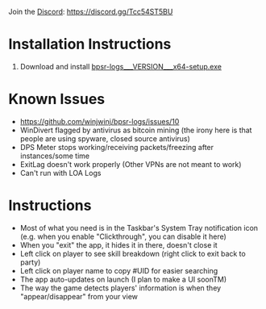 Join the [Discord](https://discord.gg/Tcc54ST5BU): https://discord.gg/Tcc54ST5BU

# Installation Instructions

1. Download and install [bpsr-logs___VERSION___x64-setup.exe](https://github.com/winjwinj/bpsr-logs/releases/download/app-v__VERSION__/bpsr-logs___VERSION___x64-setup.exe)

# Known Issues
- https://github.com/winjwinj/bpsr-logs/issues/10
- WinDivert flagged by antivirus as bitcoin mining (the irony here is that people are using spyware, closed source antivirus)
- DPS Meter stops working/receiving packets/freezing after instances/some time
- ExitLag doesn't work properly (Other VPNs are not meant to work)
- Can't run with LOA Logs

# Instructions
- Most of what you need is in the Taskbar's System Tray notification icon (e.g. when you enable "Clickthrough", you can disable it here)
- When you "exit" the app, it hides it in there, doesn't close it
- Left click on player to see skill breakdown (right click to exit back to party)
- Left click on player name to copy #UID for easier searching
- The app auto-updates on launch (I plan to make a UI soonTM)
- The way the game detects players' information is when they "appear/disappear" from your view
